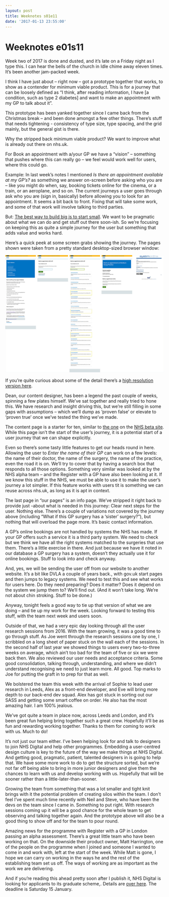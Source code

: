 ```yaml
---
layout: post
title: Weeknotes s01e11
date: '2017-01-13 23:55:00'
---
```

# Weeknotes e01s11
Week two of 2017 is done and dusted, and it’s late on a Friday night as I type this. I can hear the bells of the church in Idle chime away eleven times. It’s been another jam-packed week.

I think I have just about – right now – got a prototype together that works, to show as a contender for minimum viable product.  This is for a journey that can be loosely defined as “I think, after reading information, I have [a condition, such as type 2 diabetes] and want to make an appointment with my GP to talk about it”.

This prototype has been yanked together since I came back from the Christmas break – and been done amongst a few other things. There’s stuff that needs tightening - consistency of type size, type spacing, and the grid mainly, but the general gist is there.

Why the stripped back minimum viable product? We want to improve what is already out there on nhs.uk.

For Book an appointment with a/your GP we have a “vision” – something that pushes where this can really go – we feel would work well for users, where this could go.

Example: In last week’s notes I mentioned *Is there an appointment available at my GP’s?* as something we answer on-screen before asking who you are – like you might do when, say, booking tickets online for the cinema, or a train, or an aeroplane, and so on. The current journeys a user goes through ask who you are (sign in, basically) before allowing you to look for an appointment. It seems a bit back to front. Fixing that will take some work, and some of that work will involve talking to third parties.

But: [The best way to build big is to start small](//18f.gsa.gov/2017/01/11/the-best-way-to-build-big-is-to-start-small/).  We want to be pragmatic about what we can do and get stuff out there soon-ish. So we’re focusing on keeping this as quite a simple journey for the user  but something that adds value and works hard.

Here’s a quick peek at some screen grabs showing the journey. The pages shown were taken from a pretty standard desktop-sized browser window:

![](/assets/book-gp-appoint-journey-1200.jpg)

If you’re quite curious about some of the detail there’s a [high resolution version here](/assets/book-gp-appoint-journey.png).

Dean, our content designer, has been a legend the past couple of weeks, spinning a few plates himself. We’ve sat together and really tried to hone this. We have research and insight driving this, but we’re still filling in some gaps with assumptions – which we’ll dump as ‘proven false’ or elevate to ‘proven true’ once we’ve tested the thing we’ve made.

The content page is a starter for ten, similar to [the one](//beta.nhs.uk/conditions/type-2-diabetes/check-if-you-have-it) on the [NHS beta site](//beta.nhs.uk/). While this page isn’t the start of the user’s journey, it is a potential start of a user journey that we can shape explicitly.

Even so there’s some tasty little features to get our heads round in here. Allowing the user to *Enter the name of their GP* can work on a few levels: the name of their doctor, the name of the surgery, the name of the practice, even the road it is on. We’ll try to cover that by having a search box that responds to all those options. Something very similar was looked at by the NHS alpha team – and the Register with a GP have also been looking at it. If we know this stuff in the NHS, we must be able to use it to make the user’s journey a lot simpler. If this feature works with users tit is something we can reuse across nhs.uk, as long as it is apt in context.

The last page in “our pages” is an info page. We’ve stripped it right back to provide just -about what is needed in this journey: Clear next steps for the user. Nothing else. There’s a couple of variations not covered by the journey above (including “What if this GP surgery has a ‘sister’ surgery?”), but nothing that will overload the page more. It’s basic contact information.

A GP’s online bookings are not handled by systems the NHS has made. If your GP offers such a service it is a third party system. We need to check but we think we have all the right systems matched to the surgeries that use them. There’s a little exercise in there. And just because we have it noted in our database a GP surgery has a system, doesn’t they actually use it for online bookings. Stuff to look into and check anyway.

And, yes, we will be sending the user off from our website to another website. It’s a bit like DVLA a couple of years back., with gov.uk start pages and then jumps to legacy systems. We need to test this and see what works for users here. Do they need preparing? Does it matter? Does it depend on the system we jump them to? We’ll find out. (And it won’t take long. We’re not about chin stroking. Stuff to be done.)

Anyway, tonight feels a good way to tie up that version of what we are doing – and tie up my work for the week. Looking forward to testing this stuff, with the team next week and users soon.

Outside of that, we had a very epic day looking through all the user research sessions from 2016. With the team growing, it was a good time to go through stuff. As Joe went through the research sessions one by one, I scribbled on a long sheet of paper stuck on the wall each of the sessions. In the second half of last year we showed things to users every two-to-three weeks on average, which ain’t too bad for the team of five or six we were back then. We also reviewed our user needs and acceptance criteria. Some good consolidation, talking through, understanding, and where we didn’t understand recognising we need to just learn more. All good. Top marks to Joe for putting the graft in to prep for that as well.

We bolstered the team this week with the arrival of Sophie to lead user research in Leeds, Alex as a front-end developer, and Eve will bring more depth to our back-end dev squad. Alex has got stuck in sorting out our SASS and getting some smart coffee on order. He also has the most amazing hair. I am 100% jealous.

We’ve got quite a team in place now, across Leeds and London, and it’s been great fun helping bring together such a great crew.  Hopefully it’ll be as fun and rewarding working together. Thanks to them for coming to work with us. Much to do!

It’s not just our team either. I’ve been helping look for and talk to designers to join NHS Digital and help other programmes. Embedding a user-centred design culture is key to the future of the way we make things at NHS Digital.  And getting good, pragmatic, patient, talented designers in is going to help that. We have some more work to do to get the structure sorted, but we’re not far off being able to bring in more junior designers and give them the chances to learn with us and develop working with us. Hopefully that will be sooner rather than a little-later-than-sooner.

Growing the team from something that was a lot smaller and tight knit brings with it the potential problem of creating silos within the team. I don’t feel I’ve spent much time recently with Neil and Steve, who have been the devs on the team since I came in. Something to put right. With research sessions coming up it will be a good chance for the whole team to get observing and talking together again. And the prototype above will also be a good thing to show off and for the team to pour round.

Amazing news for the programme with Register with a GP in London passing an alpha assessment. There’s a great little team who have been working on that. On the downside their product owner, Matt Harrington, one of the people on the programme when I joined and someone I wanted to come in and work with, left at the start of the week. While Matt is gone, I hope we can carry on working in the ways he and the rest of the establishing team set us off. The ways of working are as important as the work we are delivering.

And if you’re reading this ahead pretty soon after I publish it, NHS Digital is looking for applicants to its graduate scheme,. Details are [over here](//www.jobs.nhs.uk/xi/vacancy/06e3fde96252854ecbf9b7960cc2a0a3/?vac_ref=914443472). The deadline is Saturday 15 January.
